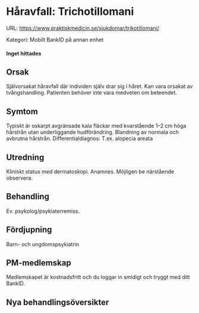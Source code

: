 # Håravfall: Trichotillomani

URL: https://www.praktiskmedicin.se/sjukdomar/trikotillomani/



Kategori: Mobilt BankID på annan enhet

#### Inget hittades

## Orsak

Självorsakat håravfall där individen själv drar sig i håret. Kan vara orsakat av tvångshandling. Patienten behöver inte vara medveten om beteendet.

## Symtom

Typiskt är oskarpt avgränsade kala fläckar med kvarstående 1–2 cm höga hårstrån utan underliggande hudförändring. Blandning av normala och avbrutna hårstrån.
Differentialdiagnos: T.ex. alopecia areata

## Utredning

Kliniskt status med dermatoskopi. Anamnes. Möjligen be närstående observera.

## Behandling

Ev. psykolog/psykiaterremiss.

## Fördjupning

Barn- och ungdomspsykiatrin

## PM-medlemskap

Medlemskapet är kostnadsfritt och du loggar in smidigt och tryggt med ditt BankID.

## Nya behandlingsöversikter

